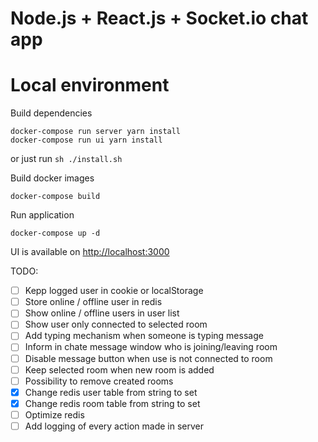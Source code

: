 # Node.js + React.js + Socket.io chat app

# Local environment

Build dependencies
```shell script
docker-compose run server yarn install
docker-compose run ui yarn install
```
or just run `sh ./install.sh`

Build docker images
```shell script
docker-compose build
```

Run application

```shell script
docker-compose up -d
```
UI is available on [http://localhost:3000](http://localhost:3000)

TODO:
- [ ] Kepp logged user in cookie or localStorage
- [ ] Store online / offline user in redis
- [ ] Show online / offline users in user list
- [ ] Show user only connected to selected room
- [ ] Add typing mechanism when someone is typing message
- [ ] Inform in chate message window who is joining/leaving room
- [ ] Disable message button when use is not connected to room
- [ ] Keep selected room when new room is added
- [ ] Possibility to remove created rooms
- [x] Change redis user table from string to set
- [x] Change redis room table from string to set
- [ ] Optimize redis
- [ ] Add logging of every action made in server
